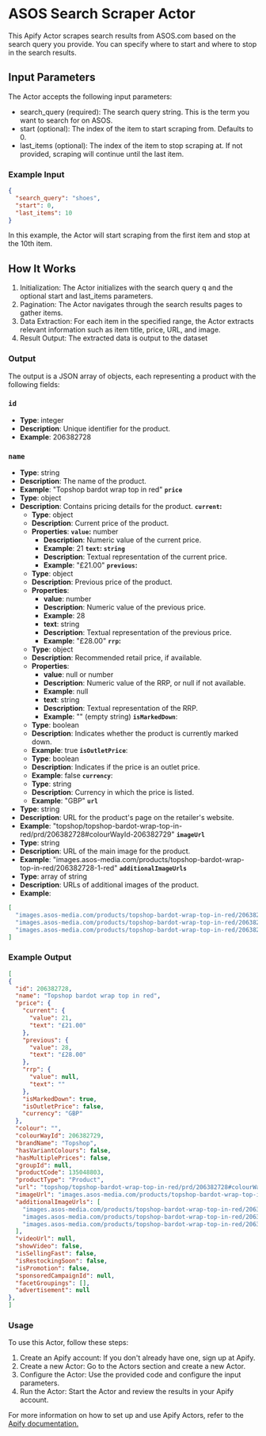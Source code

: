 # ASOS Search Scraper Actor
This Apify Actor scrapes search results from ASOS.com based on the search query you provide. You can specify where to start and where to stop in the search results.

## Input Parameters
The Actor accepts the following input parameters:

- search_query (required): The search query string. This is the term you want to search for on ASOS.
- start (optional): The index of the item to start scraping from. Defaults to 0.
- last_items (optional): The index of the item to stop scraping at. If not provided, scraping will continue until the last item.
### Example Input
```json
{
  "search_query": "shoes",
  "start": 0,
  "last_items": 10
}
```
In this example, the Actor will start scraping from the first item and stop at the 10th item.

## How It Works
1. Initialization: The Actor initializes with the search query q and the optional start and last_items parameters.
2. Pagination: The Actor navigates through the search results pages to gather items.
3. Data Extraction: For each item in the specified range, the Actor extracts relevant information such as item title, price, URL, and image.
4. Result Output: The extracted data is output to the dataset
### Output
The output is a JSON array of objects, each representing a product with the following fields:
### `id`
- **Type**: integer
- **Description**: Unique identifier for the product.
- **Example**: 206382728
### `name`

- **Type**: string
- **Description**: The name of the product.
- **Example**: "Topshop bardot wrap top in red"
**`price`**
- **Type**: object
- **Description**: Contains pricing details for the product.
	**`current`:**
	- **Type**: object
	- **Description**: Current price of the product.
	- **Properties**:
		**`value`:** number
		* **Description**: Numeric value of the current price.
		* **Example**: 21
		**`text`: `string`**
		- **Description**: Textual representation of the current price.
		- **Example**: "£21.00"
	**`previous`:**
	* **Type**: object
	- **Description**: Previous price of the product.
	- **Properties**:
		- **value**: number
		- **Description**: Numeric value of the previous price.
		- **Example**: 28
		- **text**: string
		- **Description**: Textual representation of the previous price.
		- **Example**: "£28.00"
	**`rrp`:**
	- **Type**: object
	- **Description**: Recommended retail price, if available.
	- **Properties**:
		- **value**: null or number
		- **Description**: Numeric value of the RRP, or null if not available.
		- **Example**: null
		- **text**: string
		- **Description**: Textual representation of the RRP.
		- **Example**: "" (empty string)
	**`isMarkedDown`**:
	- **Type**: boolean
	- **Description**: Indicates whether the product is currently marked down.
	- **Example**: true
	**`isOutletPrice`**:
	- **Type**: boolean
	- **Description**: Indicates if the price is an outlet price.
	- **Example**: false
	**`currency`**:
	- **Type**: string
	- **Description**: Currency in which the price is listed.
	- **Example**: "GBP"
**`url`**
- **Type**: string
- **Description**: URL for the product's page on the retailer's website.
- **Example**: "topshop/topshop-bardot-wrap-top-in-red/prd/206382728#colourWayId-206382729"
**`imageUrl`**
- **Type**: string
- **Description**: URL of the main image for the product.
- **Example**: "images.asos-media.com/products/topshop-bardot-wrap-top-in-red/206382728-1-red"
**`additionalImageUrls`**
- **Type**: array of string
- **Description**: URLs of additional images of the product.
- **Example**:
``` json
[
  "images.asos-media.com/products/topshop-bardot-wrap-top-in-red/206382728-2",
  "images.asos-media.com/products/topshop-bardot-wrap-top-in-red/206382728-3",
  "images.asos-media.com/products/topshop-bardot-wrap-top-in-red/206382728-4"
]
```
### Example Output
```json 
[
{
  "id": 206382728,
  "name": "Topshop bardot wrap top in red",
  "price": {
    "current": {
      "value": 21,
      "text": "£21.00"
    },
    "previous": {
      "value": 28,
      "text": "£28.00"
    },
    "rrp": {
      "value": null,
      "text": ""
    },
    "isMarkedDown": true,
    "isOutletPrice": false,
    "currency": "GBP"
  },
  "colour": "",
  "colourWayId": 206382729,
  "brandName": "Topshop",
  "hasVariantColours": false,
  "hasMultiplePrices": false,
  "groupId": null,
  "productCode": 135048803,
  "productType": "Product",
  "url": "topshop/topshop-bardot-wrap-top-in-red/prd/206382728#colourWayId-206382729",
  "imageUrl": "images.asos-media.com/products/topshop-bardot-wrap-top-in-red/206382728-1-red",
  "additionalImageUrls": [
    "images.asos-media.com/products/topshop-bardot-wrap-top-in-red/206382728-2",
    "images.asos-media.com/products/topshop-bardot-wrap-top-in-red/206382728-3",
    "images.asos-media.com/products/topshop-bardot-wrap-top-in-red/206382728-4"
  ],
  "videoUrl": null,
  "showVideo": false,
  "isSellingFast": false,
  "isRestockingSoon": false,
  "isPromotion": false,
  "sponsoredCampaignId": null,
  "facetGroupings": [],
  "advertisement": null
},
]
```
### Usage
To use this Actor, follow these steps:

1. Create an Apify account: If you don't already have one, sign up at Apify.
2. Create a new Actor: Go to the Actors section and create a new Actor.
3. Configure the Actor: Use the provided code and configure the input parameters.
4. Run the Actor: Start the Actor and review the results in your Apify account.

For more information on how to set up and use Apify Actors, refer to the [Apify documentation.](https://docs.apify.com/)
